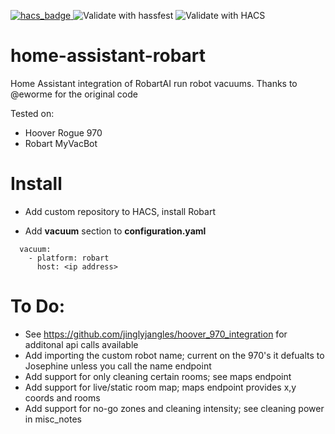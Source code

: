 [![hacs_badge](https://img.shields.io/badge/HACS-Custom-orange.svg) ](https://github.com/custom-components/hacs)![Validate with hassfest](https://github.com/jinglyjangles/home-assistant-robart/workflows/Validate%20with%20hassfest/badge.svg?branch=master) ![Validate with HACS](https://github.com/jinglyjangles/home-assistant-robart/workflows/Validate%20with%20HACS/badge.svg)

# home-assistant-robart
Home Assistant integration of RobartAI run robot vacuums. 
Thanks to @eworme for the original code

Tested on:
- Hoover Rogue 970
- Robart MyVacBot

# Install
- Add custom repository to HACS, install Robart

- Add **vacuum** section to **configuration.yaml**

```
  vacuum:                                                                                                                                      
    - platform: robart                                                                                                                         
      host: <ip address>
```
  
# To Do:
- See https://github.com/jinglyjangles/hoover_970_integration for additonal api calls available
- Add importing the custom robot name; current on the 970's it defualts to Josephine unless you call the name endpoint
- Add support for only cleaning certain rooms; see maps endpoint 
- Add support for live/static room map; maps endpoint provides x,y coords and rooms
- Add support for no-go zones and cleaning intensity; see cleaning power in misc_notes
